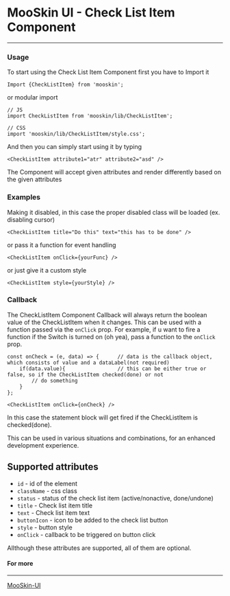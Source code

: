 # MooSkin UI - Check List Item Component

___

### Usage

To start using the Check List Item Component first you have to Import it

```
Import {CheckListItem} from 'mooskin';
```
or modular import
```
// JS
import CheckListItem from 'mooskin/lib/CheckListItem';

// CSS
import 'mooskin/lib/CheckListItem/style.css';
```

And then you can simply start using it by typing

```
<CheckListItem attribute1="atr" attribute2="asd" />
```

The Component will accept given attributes and render differently based on the given attributes

### Examples


Making it disabled, in this case the proper disabled class will be loaded (ex. disabling cursor)

```
<CheckListItem title="Do this" text="this has to be done" />
```

or pass it a function for event handling

```
<CheckListItem onClick={yourFunc} />
```

or just give it a custom style

```
<CheckListItem style={yourStyle} />
```

### Callback

The CheckListItem Component Callback will always return the boolean value of the CheckListItem when it changes. This can be used with a function passed via the `onClick` prop. For example, if u want to fire a function if the Switch is turned on (oh yea), pass a function to the `onClick` prop.

```
const onCheck = (e, data) => {      // data is the callback object, which consists of value and a dataLabel(not required)
    if(data.value){                 // this can be either true or false, so if the CheckListItem checked(done) or not
        // do something
    }      
};

<CheckListItem onClick={onCheck} />
```
In this case the statement block will get fired if the CheckListItem is checked(done).

This can be used in various situations and combinations, for an enhanced development experience.

<div class="playground-doc">

## Supported attributes 

* `id` - id of the element
* `className` - css class
* `status` - status of the check list item (active/nonactive, done/undone)
* `title` - Check list item title
* `text` - Check list item text
* `buttonIcon` - icon to be added to the check list button
* `style` - button style
* `onClick` - callback to be triggered on button click

</div>

Allthough these attributes are supported, all of them are optional.

#### For more

___

[MooSkin-UI](https://github.com/moosend/mooskin-ui)